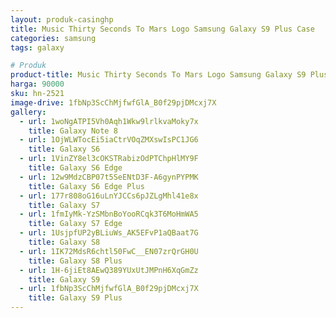 ```yaml
---
layout: produk-casinghp
title: Music Thirty Seconds To Mars Logo Samsung Galaxy S9 Plus Case
categories: samsung
tags: galaxy

# Produk
product-title: Music Thirty Seconds To Mars Logo Samsung Galaxy S9 Plus Case
harga: 90000
sku: hn-2521
image-drive: 1fbNp3ScChMjfwfGlA_B0f29pjDMcxj7X
gallery:
  - url: 1woNgATPI5Vh0Aqh1Wkw9lrlkvaMoky7x
    title: Galaxy Note 8
  - url: 1OjWLWTocEi5iaCtrVOqZMXswIsPC1JG6
    title: Galaxy S6
  - url: 1VinZY8el3cOKSTRabizOdPTChpHlMY9F
    title: Galaxy S6 Edge
  - url: 12w9MdzCBP07t5SeENtD3F-A6gynPYPMK
    title: Galaxy S6 Edge Plus
  - url: 177r808oG16uLnYJCCs6pJZLgMhl41e8x
    title: Galaxy S7
  - url: 1fmIyMk-YzSMbnBoYooRCqk3T6MoHmWA5
    title: Galaxy S7 Edge
  - url: 1UsjpfUP2yBLiuWs_AK5EFvP1aQBaat7G
    title: Galaxy S8
  - url: 1IK72MdsR6chtl50FwC__EN07zrQrGH0U
    title: Galaxy S8 Plus
  - url: 1H-6jiEt8AEwQ389YUxUtJMPnH6XqGmZz
    title: Galaxy S9
  - url: 1fbNp3ScChMjfwfGlA_B0f29pjDMcxj7X
    title: Galaxy S9 Plus
---
```


